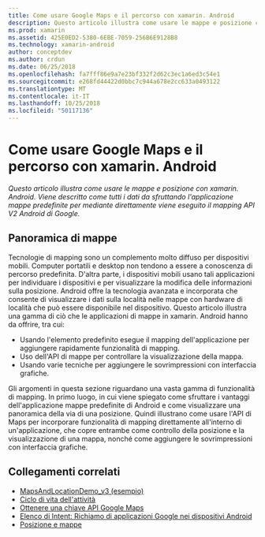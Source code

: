 ```yaml
---
title: Come usare Google Maps e il percorso con xamarin. Android
description: Questo articolo illustra come usare le mappe e posizione con xamarin. Android. Viene descritto come tutti i dati da sfruttando l'applicazione mappe predefinite per mediante direttamente viene eseguito il mapping API V2 Android di Google.
ms.prod: xamarin
ms.assetid: 425E0ED2-5380-6EBE-7059-256B6E9128B8
ms.technology: xamarin-android
author: conceptdev
ms.author: crdun
ms.date: 06/25/2018
ms.openlocfilehash: fa7fff86e9a7e23bf332f2d62c3ec1a6ed3c54e1
ms.sourcegitcommit: e268fd44422d0bbc7c944a678e2cc633a0493122
ms.translationtype: MT
ms.contentlocale: it-IT
ms.lasthandoff: 10/25/2018
ms.locfileid: "50117136"
---
```

# <a name="how-to-use-google-maps-and-location-with-xamarinandroid"></a>Come usare Google Maps e il percorso con xamarin. Android

_Questo articolo illustra come usare le mappe e posizione con xamarin. Android. Viene descritto come tutti i dati da sfruttando l'applicazione mappe predefinite per mediante direttamente viene eseguito il mapping API V2 Android di Google._

## <a name="maps-overview"></a>Panoramica di mappe

Tecnologie di mapping sono un complemento molto diffuso per dispositivi mobili. Computer portatili e desktop non tendono a essere a conoscenza di percorso predefinita. D'altra parte, i dispositivi mobili usano tali applicazioni per individuare i dispositivi e per visualizzare la modifica delle informazioni sulla posizione. Android offre la tecnologia avanzata e incorporata che consente di visualizzare i dati sulla località nelle mappe con hardware di località che può essere disponibile nel dispositivo. Questo articolo illustra una gamma di ciò che le applicazioni di mappe in xamarin. Android hanno da offrire, tra cui: 

-  Usando l'elemento predefinito esegue il mapping dell'applicazione per aggiungere rapidamente funzionalità di mapping.
-  Uso dell'API di mappe per controllare la visualizzazione della mappa.
-  Usando varie tecniche per aggiungere le sovrimpressioni con interfaccia grafiche.

Gli argomenti in questa sezione riguardano una vasta gamma di funzionalità di mapping.
In primo luogo, in cui viene spiegato come sfruttare i vantaggi dell'applicazione mappe predefinite di Android e come visualizzare una panoramica della via di una posizione. Quindi illustrano come usare l'API di Maps per incorporare funzionalità di mapping direttamente all'interno di un'applicazione, che copre entrambe come controllo della posizione e la visualizzazione di una mappa, nonché come aggiungere le sovrimpressioni con interfaccia grafiche.


## <a name="related-links"></a>Collegamenti correlati

- [MapsAndLocationDemo_v3 (esempio)](https://developer.xamarin.com/samples/monodroid/MapsAndLocationDemo_v3/)
- [Ciclo di vita dell'attività](~/android/app-fundamentals/activity-lifecycle/index.md)
- [Ottenere una chiave API Google Maps](~/android/platform/maps-and-location/maps/obtaining-a-google-maps-api-key.md)
- [Elenco di Intent: Richiamo di applicazioni Google nei dispositivi Android](http://developer.android.com/guide/appendix/g-app-intents.html)
- [Posizione e mappe](http://developer.android.com/guide/topics/location/index.html)
